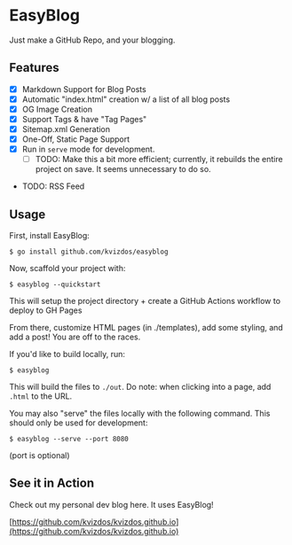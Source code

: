 # EasyBlog

Just make a GitHub Repo, and your blogging.

## Features

- [x] Markdown Support for Blog Posts
- [x] Automatic "index.html" creation w/ a list of all blog posts
- [x] OG Image Creation
- [x] Support Tags & have "Tag Pages"
- [x] Sitemap.xml Generation
- [x] One-Off, Static Page Support
- [x] Run in `serve` mode for development.
  - [ ] TODO: Make this a bit more efficient; currently, it rebuilds the entire project on save. It seems unnecessary to do so.
- TODO: RSS Feed

## Usage

First, install EasyBlog:

```
$ go install github.com/kvizdos/easyblog
```

Now, scaffold your project with:

```
$ easyblog --quickstart
```

This will setup the project directory + create a GitHub Actions workflow to deploy to GH Pages

From there, customize HTML pages (in ./templates), add some styling, and add a post! You are off to the races.

If you'd like to build locally, run:

```
$ easyblog
```

This will build the files to `./out`. Do note: when clicking into a page, add `.html` to the URL.

You may also "serve" the files locally with the following command. This should only be used for development:

```
$ easyblog --serve --port 8080
```

(port is optional)

## See it in Action

Check out my personal dev blog here. It uses EasyBlog!

[https://github.com/kvizdos/kvizdos.github.io](https://github.com/kvizdos/kvizdos.github.io)
